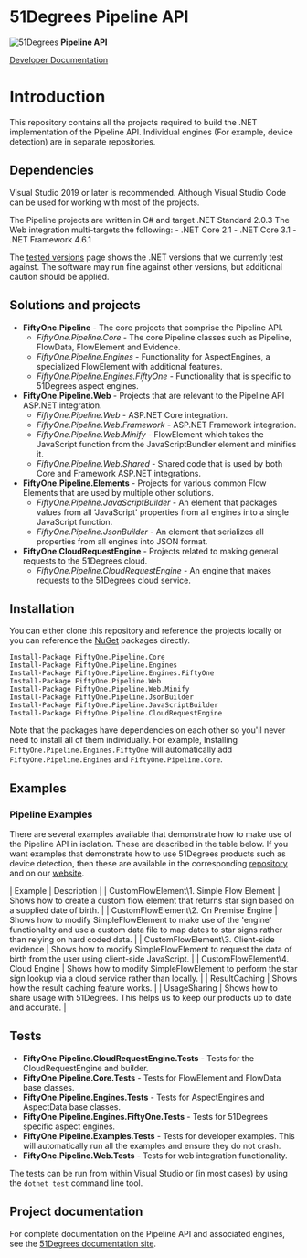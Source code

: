 # 51Degrees Pipeline API

![51Degrees](https://51degrees.com/img/logo.png?utm_source=github&utm_medium=repository&utm_content=readme_main&utm_campaign=dotnet-open-source "Data rewards the curious") **Pipeline API**

[Developer Documentation](https://51degrees.com/pipeline-dotnet/index.html?utm_source=github&utm_medium=repository&utm_content=documentation&utm_campaign=dotnet-open-source "developer documentation")

# Introduction
This repository contains all the projects required to build the .NET implementation of the Pipeline API.
Individual engines (For example, device detection) are in separate repositories.

## Dependencies

Visual Studio 2019 or later is recommended. Although Visual Studio Code can be used for working with most of the projects.

The Pipeline projects are written in C# and target .NET Standard 2.0.3
The Web integration multi-targets the following:
    - .NET Core 2.1
    - .NET Core 3.1
    - .NET Framework 4.6.1

The [tested versions](https://51degrees.com/documentation/_info__tested_versions.html) page shows the .NET versions that we currently test against. The software may run fine against other versions, but additional caution should be applied.

## Solutions and projects

- **FiftyOne.Pipeline** - The core projects that comprise the Pipeline API.
  - *FiftyOne.Pipeline.Core* - The core Pipeline classes such as Pipeline, FlowData, FlowElement and Evidence.
  - *FiftyOne.Pipeline.Engines* - Functionality for AspectEngines, a specialized FlowElement with additional features. 
  - *FiftyOne.Pipeline.Engines.FiftyOne* - Functionality that is specific to 51Degrees aspect engines.
- **FiftyOne.Pipeline.Web** - Projects that are relevant to the Pipeline API ASP.NET integration.
  - *FiftyOne.Pipeline.Web* - ASP.NET Core integration.
  - *FiftyOne.Pipeline.Web.Framework* - ASP.NET Framework integration.
  - *FiftyOne.Pipeline.Web.Minify* - FlowElement which takes the JavaScript function from the JavaScriptBundler element and minifies it.
  - *FiftyOne.Pipeline.Web.Shared* - Shared code that is used by both Core and Framework ASP.NET integrations.
- **FiftyOne.Pipeline.Elements** - Projects for various common Flow Elements that are used by multiple other solutions.
  - *FiftyOne.Pipeline.JavaScriptBuilder* - An element that packages values from all 'JavaScript' properties from all engines into a single JavaScript function.
  - *FiftyOne.Pipeline.JsonBuilder* - An element that serializes all properties from all engines into JSON format.
- **FiftyOne.CloudRequestEngine** - Projects related to making general requests to the 51Degrees cloud.
  - *FiftyOne.Pipeline.CloudRequestEngine* - An engine that makes requests to the 51Degrees cloud service.

## Installation

You can either clone this repository and reference the projects locally or you can reference the [NuGet][nuget] packages directly.

```
Install-Package FiftyOne.Pipeline.Core
Install-Package FiftyOne.Pipeline.Engines
Install-Package FiftyOne.Pipeline.Engines.FiftyOne
Install-Package FiftyOne.Pipeline.Web
Install-Package FiftyOne.Pipeline.Web.Minify
Install-Package FiftyOne.Pipeline.JsonBuilder
Install-Package FiftyOne.Pipeline.JavaScriptBuilder
Install-Package FiftyOne.Pipeline.CloudRequestEngine
```

Note that the packages have dependencies on each other so you'll never need to install all of them individually.
For example, Installing `FiftyOne.Pipeline.Engines.FiftyOne` will automatically add `FiftyOne.Pipeline.Engines` and `FiftyOne.Pipeline.Core`.

## Examples

### Pipeline Examples

There are several examples available that demonstrate how to make use of the Pipeline API in isolation. These are described in the table below.
If you want examples that demonstrate how to use 51Degrees products such as device detection, then these are available in the corresponding [repository](https://github.com/51Degrees/device-detection-dotnet) and on our [website](https://51degrees.com/documentation/_examples__device_detection__index.html).

| Example                                   | Description |
| CustomFlowElement\1. Simple Flow Element  | Shows how to create a custom flow element that returns star sign based on a supplied date of birth. |
| CustomFlowElement\2. On Premise Engine    | Shows how to modify SimpleFlowElement to make use of the 'engine' functionality and use a custom data file to map dates to star signs rather than relying on hard coded data. |
| CustomFlowElement\3. Client-side evidence | Shows how to modify SimpleFlowElement to request the data of birth from the user using client-side JavaScript. |
| CustomFlowElement\4. Cloud Engine         | Shows how to modify SimpleFlowElement to perform the star sign lookup via a cloud service rather than locally. |
| ResultCaching                             | Shows how the result caching feature works. |
| UsageSharing                              | Shows how to share usage with 51Degrees. This helps us to keep our products up to date and accurate. |

## Tests

- **FiftyOne.Pipeline.CloudRequestEngine.Tests** - Tests for the CloudRequestEngine and builder.
- **FiftyOne.Pipeline.Core.Tests** - Tests for FlowElement and FlowData base classes.
- **FiftyOne.Pipeline.Engines.Tests** - Tests for AspectEngines and AspectData base classes.
- **FiftyOne.Pipeline.Engines.FiftyOne.Tests** - Tests for 51Degrees specific aspect engines.
- **FiftyOne.Pipeline.Examples.Tests** - Tests for developer examples. This will automatically run all the examples and ensure they do not crash.
- **FiftyOne.Pipeline.Web.Tests** - Tests for web integration functionality.

The tests can be run from within Visual Studio or (in most cases) by using the `dotnet test` command line tool. 

## Project documentation

For complete documentation on the Pipeline API and associated engines, see the [51Degrees documentation site][Documentation].

[Documentation]: https://51degrees.com/documentation/index.html
[nuget]: https://www.nuget.org/profiles/51Degrees